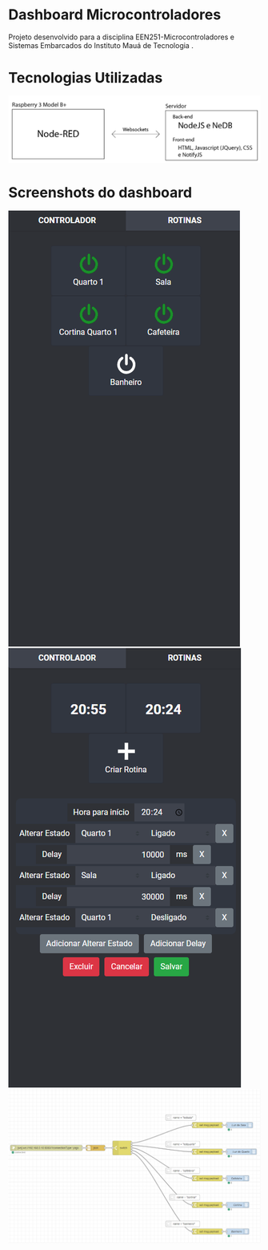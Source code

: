 # Dashboard Microcontroladores
Projeto desenvolvido para a disciplina EEN251-Microcontroladores e Sistemas Embarcados do Instituto Mauá de Tecnologia .

# Tecnologias Utilizadas
![image](https://github.com/YagoBattaggia/DashboardMicrocontroladores/blob/main/prints/Tecnologias.png)

# Screenshots do dashboard
![image](https://github.com/YagoBattaggia/DashboardMicrocontroladores/blob/main/prints/dashboard_controles.png)
![image](https://github.com/YagoBattaggia/DashboardMicrocontroladores/blob/main/prints/dashboard_rotinas.png)
![image](https://github.com/YagoBattaggia/DashboardMicrocontroladores/blob/main/prints/Node-RED.png)
